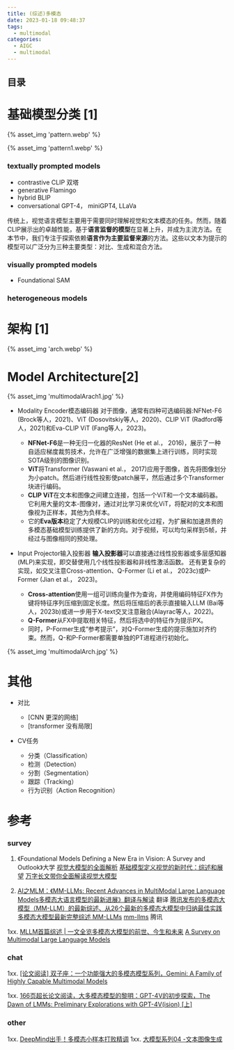 ```yaml
---
title: (综述)多模态 
date: 2023-01-18 09:48:37
tags:
  - multimodal
categories:
  - AIGC  
  - multimodal
---
```


<p></p>
<!-- more -->

## 目录
<!-- toc -->

# 基础模型分类 [1]
{% asset_img  'pattern.webp' %}

{% asset_img  'pattern1.webp' %}

### textually prompted models 
  - contrastive
    CLIP  双塔
  - generative 
    Flamingo 
  - hybrid 
    BLIP
  - conversational
    GPT-4， miniGPT4, LLaVa

传统上，视觉语言模型主要用于需要同时理解视觉和文本模态的任务。然而，随着CLIP展示出的卓越性能，基于**语言监督的模型**在显著上升，并成为主流方法。在本节中，我们专注于探索依赖**语言作为主要监督来源**的方法。这些以文本为提示的模型可以广泛分为三种主要类型：对比、生成和混合方法。


###  visually prompted models
  - Foundational 
    SAM

###  heterogeneous  models

# 架构 [1]
{% asset_img  'arch.webp' %}


# Model Architecture[2]
{% asset_img  'multimodalArach1.jpg' %}

+ Modality Encoder模态编码器
	对于图像，通常有四种可选编码器:NFNet-F6 (Brock等人，2021)、ViT (Dosovitskiy等人，2020)、CLIP ViT (Radford等人，2021)和Eva-CLIP ViT (Fang等人，2023)。
	- **NFNet-F6**是一种无归一化器的ResNet (He et al.， 2016)，展示了一种自适应梯度裁剪技术，允许在广泛增强的数据集上进行训练，同时实现SOTA级别的图像识别。
	- **ViT**将Transformer (Vaswani et al.， 2017)应用于图像，首先将图像划分为小patch。然后进行线性投影使patch展平，然后通过多个Transformer块进行编码。
	- **CLIP ViT**在文本和图像之间建立连接，包括一个ViT和一个文本编码器。它利用大量的文本-图像对，通过对比学习来优化ViT，将配对的文本和图像视为正样本，其他为负样本。
	- 它的**Eva版本**稳定了大规模CLIP的训练和优化过程，为扩展和加速昂贵的多模态基础模型训练提供了新的方向。对于视频，可以均匀采样到5帧，并经过与图像相同的预处理。



+ Input Projector输入投影器
	**输入投影器**可以直接通过线性投影器或多层感知器(MLP)来实现，即交替使用几个线性投影器和非线性激活函数。
	还有更复杂的实现，如交叉注意Cross-attention、Q-Former (Li et al.， 2023c)或P-Former (Jian et al.， 2023)。
	- **Cross-attention**使用一组可训练向量作为查询，并使用编码特征FX作为键将特征序列压缩到固定长度。然后将压缩后的表示直接输入LLM (Bai等人，2023b)或进一步用于X-text交叉注意融合(Alayrac等人，2022)。
	- **Q-Former**从FX中提取相关特征，然后将选中的特征作为提示PX。
	- 同时，P-Former生成“参考提示”，对Q-Former生成的提示施加对齐约束。然而，Q-和P-Former都需要单独的PT进程进行初始化。


{% asset_img  'multimodalArch.jpg' %}


# 其他
+ 对比
  - [CNN  更深的网络]
  - [transformer 没有局限]
  
+ CV任务
  - 分类（Classification）
  - 检测（Detection）
  - 分割（Segmentation）
  - 跟踪（Tracking）
  - 行为识别（Action Recognition）
  
# 参考
### survey
1. 《Foundational Models Defining a New Era in Vision: A Survey and Outlook》大学
    [视觉大模型的全面解析](https://blog.csdn.net/qq_45368632/article/details/132180645)
    [基础模型定义视觉的新时代：综述和展望](https://zhuanlan.zhihu.com/p/655135848)
    [万字长文带你全面解读视觉大模型](https://zhuanlan.zhihu.com/p/648578542)

2. [AI之MLM：《MM-LLMs: Recent Advances in MultiModal Large Language Models多模态大语言模型的最新进展》翻译与解读](https://blog.csdn.net/qq_41185868/article/details/135877268) 翻译
   [腾讯发布的多模态大模型（MM-LLM）的最新综述、从26个最新的多模态大模型中归纳最佳实践](https://zhuanlan.zhihu.com/p/680487634)
   [多模态大模型最新完整综述 MM-LLMs](https://zhuanlan.zhihu.com/p/680955430)
   [mm-llms](https://mm-llms.github.io/archives/) 腾讯


1xx. [MLLM首篇综述 | 一文全览多模态大模型的前世、今生和未来](https://cloud.tencent.com/developer/article/2322835)
   [A Survey on Multimodal Large Language Models](https://arxiv.org/abs/2306.13549)


### chat
1xx. [[论文阅读] 双子座：一个功能强大的多模态模型系列，Gemini: A Family of Highly Capable Multimodal Models](https://zhuanlan.zhihu.com/p/670821058)

1xx. [166页超长论文阅读，大多模态模型的黎明：GPT-4V的初步探索，The Dawn of LMMs: Preliminary Explorations with GPT-4V(ision) [上]](https://zhuanlan.zhihu.com/p/663655741)


### other
1xx. [DeepMind出手！多模态小样本打败精调](https://zhuanlan.zhihu.com/p/511517344)
1xx. [大模型系列04 -文本图像生成](https://zhuanlan.zhihu.com/p/669757416)







